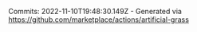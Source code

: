 Commits: 2022-11-10T19:48:30.149Z - Generated via https://github.com/marketplace/actions/artificial-grass
<br>
